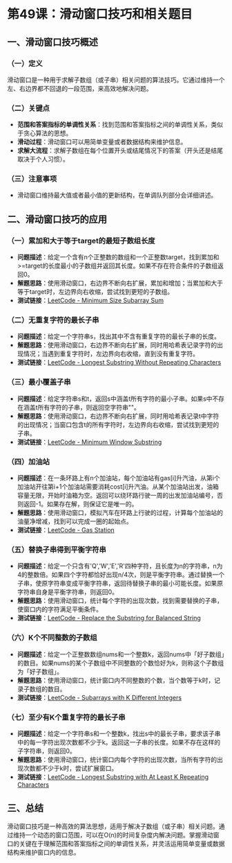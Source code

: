 # 第49课：滑动窗口技巧和相关题目

## 一、滑动窗口技巧概述

### （一）定义

滑动窗口是一种用于求解子数组（或子串）相关问题的算法技巧。它通过维持一个左、右边界都不回退的一段范围，来高效地解决问题。

### （二）关键点

- **范围和答案指标的单调性关系**：找到范围和答案指标之间的单调性关系，类似于贪心算法的思想。
- **滑动过程**：滑动窗口可以用简单变量或者数据结构来维护信息。
- **求解大流程**：求解子数组在每个位置开头或结尾情况下的答案（开头还是结尾取决于个人习惯）。

### （三）注意事项

- 滑动窗口维持最大值或者最小值的更新结构，在单调队列部分会详细讲述。

## 二、滑动窗口技巧的应用

### （一）累加和大于等于target的最短子数组长度

- **问题描述**：给定一个含有n个正整数的数组和一个正整数target，找到累加和>=target的长度最小的子数组并返回其长度。如果不存在符合条件的子数组返回0。
- **解题思路**：使用滑动窗口，右边界不断向右扩展，累加和增加；当累加和大于等于target时，左边界向右收缩，尝试找到更短的子数组。
- **测试链接**：[LeetCode - Minimum Size Subarray Sum](https://leetcode.cn/problems/minimum-size-subarray-sum/)

### （二）无重复字符的最长子串

- **问题描述**：给定一个字符串s，找出其中不含有重复字符的最长子串的长度。
- **解题思路**：使用滑动窗口，右边界不断向右扩展，同时用哈希表记录字符的出现情况；当遇到重复字符时，左边界向右收缩，直到没有重复字符。
- **测试链接**：[LeetCode - Longest Substring Without Repeating Characters](https://leetcode.cn/problems/longest-substring-without-repeating-characters/)

### （三）最小覆盖子串

- **问题描述**：给定字符串s和t，返回s中涵盖t所有字符的最小子串。如果s中不存在涵盖t所有字符的子串，则返回空字符串""。
- **解题思路**：使用滑动窗口，右边界不断向右扩展，同时用哈希表记录t中字符的出现情况；当窗口包含t的所有字符时，左边界向右收缩，尝试找到更短的子串。
- **测试链接**：[LeetCode - Minimum Window Substring](https://leetcode.cn/problems/minimum-window-substring/)

### （四）加油站

- **问题描述**：在一条环路上有n个加油站，每个加油站有gas[i]升汽油，从第i个加油站开往第i+1个加油站需要消耗cost[i]升汽油。从某个加油站出发，油箱容量无限，开始时油箱为空。返回可以绕环路行驶一周的出发加油站编号，否则返回-1。如果存在解，则保证它是唯一的。
- **解题思路**：使用滑动窗口，模拟汽车在环路上行驶的过程，计算每个加油站的油量净增减，找到可以完成一圈的起始点。
- **测试链接**：[LeetCode - Gas Station](https://leetcode.cn/problems/gas-station/)

### （五）替换子串得到平衡字符串

- **问题描述**：给定一个只含有'Q','W','E','R'四种字符，且长度为n的字符串，n为4的整数倍。如果四个字符都恰好出现n/4次，则是平衡字符串。通过替换一个子串，使原字符串变成平衡字符串，返回待替换子串的最小可能长度。如果原字符串自身是平衡字符串，则返回0。
- **解题思路**：使用滑动窗口，统计每个字符的出现次数，找到需要替换的子串，使窗口内的字符满足平衡条件。
- **测试链接**：[LeetCode - Replace the Substring for Balanced String](https://leetcode.cn/problems/replace-the-substring-for-balanced-string/)

### （六）K个不同整数的子数组

- **问题描述**：给定一个正整数数组nums和一个整数k，返回nums中「好子数组」的数目。如果nums的某个子数组中不同整数的个数恰好为k，则称这个子数组为「好子数组」。
- **解题思路**：使用滑动窗口，统计窗口内不同整数的个数，当个数等于k时，记录子数组的数目。
- **测试链接**：[LeetCode - Subarrays with K Different Integers](https://leetcode.cn/problems/subarrays-with-k-different-integers/)

### （七）至少有K个重复字符的最长子串

- **问题描述**：给定一个字符串s和一个整数k，找出s中的最长子串，要求该子串中的每一字符出现次数都不少于k。返回这一子串的长度。如果不存在这样的子字符串，则返回0。
- **解题思路**：使用滑动窗口，统计窗口内每个字符的出现次数，当所有字符的出现次数都不少于k时，尝试扩展窗口。
- **测试链接**：[LeetCode - Longest Substring with At Least K Repeating Characters](https://leetcode.cn/problems/longest-substring-with-at-least-k-repeating-characters/)

## 三、总结

滑动窗口技巧是一种高效的算法思想，适用于解决子数组（或子串）相关问题。通过维持一个动态的窗口范围，可以在O(n)的时间复杂度内解决问题。掌握滑动窗口的关键在于理解范围和答案指标之间的单调性关系，并灵活运用简单变量或数据结构来维护窗口内的信息。
